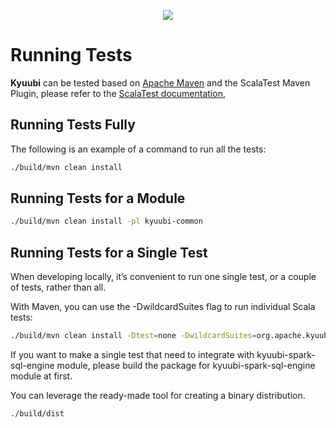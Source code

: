 <!--
 - Licensed to the Apache Software Foundation (ASF) under one or more
 - contributor license agreements.  See the NOTICE file distributed with
 - this work for additional information regarding copyright ownership.
 - The ASF licenses this file to You under the Apache License, Version 2.0
 - (the "License"); you may not use this file except in compliance with
 - the License.  You may obtain a copy of the License at
 -
 -   http://www.apache.org/licenses/LICENSE-2.0
 -
 - Unless required by applicable law or agreed to in writing, software
 - distributed under the License is distributed on an "AS IS" BASIS,
 - WITHOUT WARRANTIES OR CONDITIONS OF ANY KIND, either express or implied.
 - See the License for the specific language governing permissions and
 - limitations under the License.
 -->

<div align=center>

![](../imgs/kyuubi_logo.png)

</div>

# Running Tests

**Kyuubi** can be tested based on [Apache Maven](http://maven.apache.org) and the ScalaTest Maven Plugin,
please refer to the [ScalaTest documentation](http://www.scalatest.org/user_guide/using_the_scalatest_maven_plugin),

## Running Tests Fully

The following is an example of a command to run all the tests:

```bash
./build/mvn clean install
```

## Running Tests for a Module

```bash
./build/mvn clean install -pl kyuubi-common
```

## Running Tests for a Single Test

When developing locally, it’s convenient to run one single test, or a couple of tests, rather than all.

With Maven, you can use the -DwildcardSuites flag to run individual Scala tests:

```bash
./build/mvn clean install -Dtest=none -DwildcardSuites=org.apache.kyuubi.service.FrontendServiceSuite
```

If you want to make a single test that need to integrate with kyuubi-spark-sql-engine module, please build the package
for kyuubi-spark-sql-engine module at first.

You can leverage the ready-made tool for creating a binary distribution.

```bash
./build/dist
```
